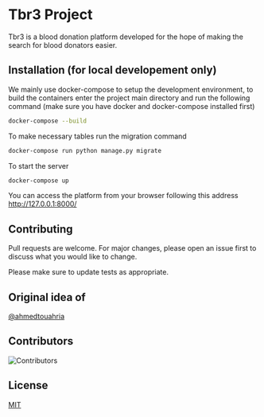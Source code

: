 # Tbr3 Project

Tbr3 is a blood donation platform developed for the hope of making the search for blood donators easier.

## Installation (for local developement only)

We mainly use docker-compose to setup the development environment, to build the containers enter the project main directory and run the following command (make sure you have docker and docker-compose installed first)

```bash
docker-compose --build
```
To make necessary tables run the migration command

```bash
docker-compose run python manage.py migrate
```
To start the server

```bash
docker-compose up
```
You can access the platform from your browser following this address http://127.0.0.1:8000/

## Contributing
Pull requests are welcome. For major changes, please open an issue first to discuss what you would like to change.

Please make sure to update tests as appropriate.

## Original idea of
[@ahmedtouahria](https://github.com/ahmedtouahria)

## Contributors
![Contributors](https://contrib.rocks/image?repo=TonyxDz/tbr3)

## License
[MIT](https://choosealicense.com/licenses/mit/)